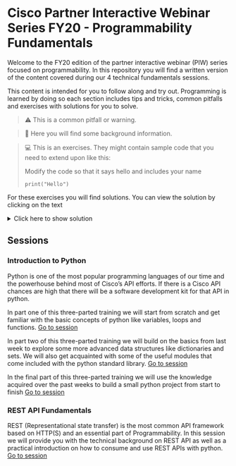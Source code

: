 # Cisco Partner Interactive Webinar Series FY20 - Programmability Fundamentals

Welcome to the FY20 edition of the partner interactive webinar (PIW) series focused on programmability. In this repository you will find a written version of the content covered during our 4 technical fundamentals sessions.

This content is intended for you to follow along and try out. Programming is learned by doing so each section includes tips and tricks, common pitfalls and exercises with solutions for you to solve. 

> :warning: This is a common pitfall or warning.

> :wrench: Here you will find some background information.

> :computer: This is an exercises. They might contain sample code that you need to extend upon like this:
> 
> Modify the code so that it says hello and includes your name
> ```python3
> print("Hello")
> ```

For these exercises you will find solutions. You can view the solution by clicking on the text

<details>
  <summary>Click here to show solution</summary>
  
  ```python3
  print("Hello Marcel")
  ```
</details>



## Sessions

### Introduction to Python
Python is one of the most popular programming languages of our time and the powerhouse behind most of Cisco’s API efforts. If there is a Cisco API chances are high that there will be a software development kit for that API in python. 

In part one of this three-parted training we will start from scratch and get familiar with the basic concepts of python like variables, loops and functions.
[Go to session](sessions/python_one/Readme.md)

In part two of this three-parted training we will build on the basics from last week to explore some more advanced data structures like dictionaries and sets. We will also get acquainted with some of the useful modules that come included with the python standard library. [Go to session](sessions/python_two/Readme.md)

In the final part of this three-parted training we will use the knowledge acquired over the past weeks to build a small python project from start to finish [Go to  session](sessions/python_three/Readme.md)

### REST API Fundamentals
REST (Representational state transfer) is the most common API framework based on HTTP(S) and an essential part of Programmability. In this session we will provide you with the technical background on REST API as well as a practical introduction on how to consume and use REST APIs with python. [Go to session](sessions/rest_fundamentals/Readme.md)
